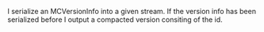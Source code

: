 I serialize an MCVersionInfo into a given stream.
If the version info has been serialized before I output a compacted version consiting of the id.
